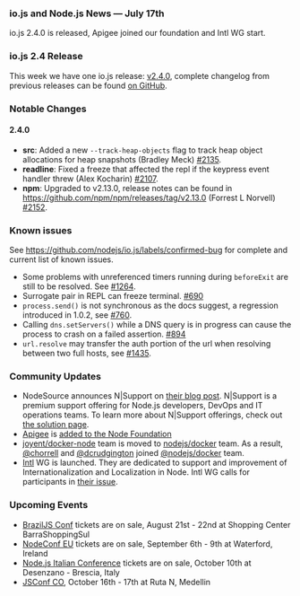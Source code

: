 ### io.js and Node.js News — July 17th
io.js 2.4.0 is released, Apigee joined our foundation and Intl WG start.

### io.js 2.4 Release

This week we have one io.js release: [v2.4.0](https://iojs.org/dist/v2.4.0/), complete changelog from previous releases can be found [on GitHub](https://github.com/nodejs/io.js/blob/master/CHANGELOG.md).

### Notable Changes

#### 2.4.0

* **src**: Added a new `--track-heap-objects` flag to track heap object allocations for heap snapshots (Bradley Meck) [#2135](https://github.com/nodejs/io.js/pull/2135).
* **readline**: Fixed a freeze that affected the repl if the keypress event handler threw (Alex Kocharin) [#2107](https://github.com/nodejs/io.js/pull/2107).
* **npm**: Upgraded to v2.13.0, release notes can be found in <https://github.com/npm/npm/releases/tag/v2.13.0> (Forrest L Norvell) [#2152](https://github.com/nodejs/io.js/pull/2152).

### Known issues

See https://github.com/nodejs/io.js/labels/confirmed-bug for complete and current list of known issues.

* Some problems with unreferenced timers running during `beforeExit` are still to be resolved. See [#1264](https://github.com/nodejs/io.js/issues/1264).
* Surrogate pair in REPL can freeze terminal. [#690](https://github.com/nodejs/io.js/issues/690)
* `process.send()` is not synchronous as the docs suggest, a regression introduced in 1.0.2, see [#760](https://github.com/nodejs/io.js/issues/760).
* Calling `dns.setServers()` while a DNS query is in progress can cause the process to crash on a failed assertion. [#894](https://github.com/nodejs/io.js/issues/894)
* `url.resolve` may transfer the auth portion of the url when resolving between two full hosts, see [#1435](https://github.com/nodejs/io.js/issues/1435).

### Community Updates

* NodeSource announces N|Support on [their blog post](https://nodesource.com/blog/nodesource-announces-nsupport). N|Support is a premium support offering for Node.js developers, DevOps and IT operations teams. To learn more about N|Support offerings, check out [the solution page](https://nodesource.com/products/nsupport).
* [Apigee](https://apigee.com/) is [added to the Node Foundation](https://github.com/nodejs/nodejs.org/pull/151)
* [joyent/docker-node](https://github.com/joyent/docker-node) team is moved to [nodejs/docker](https://github.com/nodejs/docker-iojs) team. As a result, [@chorrell](https://github.com/chorrell) and [@dcrudgington](https://github.com/dcrudgington) joined [@nodejs/docker](https://github.com/orgs/nodejs/teams/docker) team.
* [Intl](https://github.com/nodejs/intl) WG is launched. They are dedicated to support and improvement of Internationalization and Localization in Node. Intl WG calls for participants in [their issue](https://github.com/nodejs/Intl/issues/5).

### Upcoming Events

* [BrazilJS Conf](http://braziljs.com.br/) tickets are on sale, August 21st - 22nd at Shopping Center BarraShoppingSul
* [NodeConf EU](http://nodeconf.eu/) tickets are on sale, September 6th - 9th at Waterford, Ireland
* [Node.js Italian Conference](http://nodejsconf.it/) tickets are on sale, October 10th at Desenzano - Brescia, Italy
* [JSConf CO](http://www.jsconf.co/), October 16th - 17th at Ruta N, Medellin


